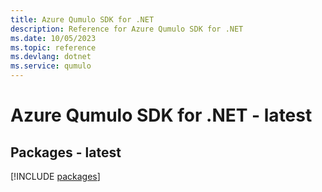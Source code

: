 ```yaml
---
title: Azure Qumulo SDK for .NET
description: Reference for Azure Qumulo SDK for .NET
ms.date: 10/05/2023
ms.topic: reference
ms.devlang: dotnet
ms.service: qumulo
---
```

# Azure Qumulo SDK for .NET - latest
## Packages - latest
[!INCLUDE [packages](qumulo-index.md)]